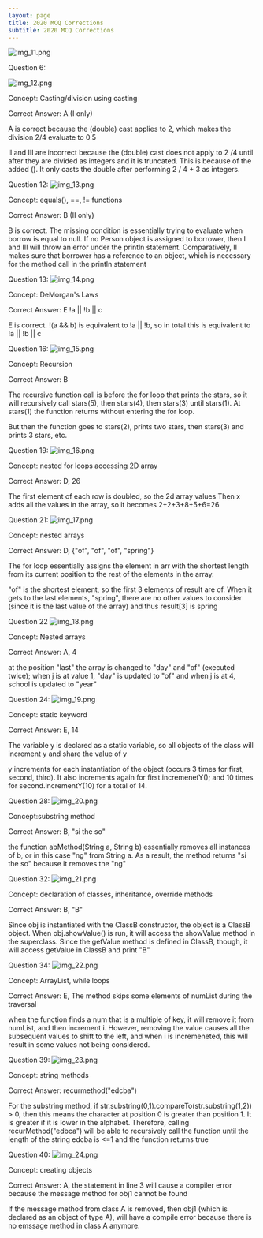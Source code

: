 ```yaml
---
layout: page
title: 2020 MCQ Corrections
subtitle: 2020 MCQ Corrections
---
```


![img_11.png](img_11.png)

Question 6:

![img_12.png](img_12.png)

Concept: Casting/division using casting

Correct Answer: A (I only)

A is correct because the (double) cast applies to 2, which makes the division 2/4 evaluate to 0.5

II and III are incorrect because the (double) cast does not apply to 2 /4 until after they are divided as integers and it is truncated. This is because of the added (). It only casts the double after performing 2 / 4 + 3 as integers.

Question 12:
![img_13.png](img_13.png)

Concept: equals(), ==, != functions 

Correct Answer: B (II only)

B is correct. The missing condition is essentially trying to evaluate 
when borrow is equal to null. If no Person object is assigned to borrower, then I and III will throw an error under the println statement.
Comparatively, II makes sure that borrower has a reference to an object, which is necessary for the method call in the println statement

Question 13:
![img_14.png](img_14.png)

Concept: DeMorgan's Laws

Correct Answer: E !a || !b || c

E is correct. !(a && b) is equivalent to !a || !b, so in total this is equivalent to !a || !b || c

Question 16:
![img_15.png](img_15.png)

Concept: Recursion 

Correct Answer: B

The recursive function call is before the for loop that prints the stars, so it will recursively call stars(5), then stars(4), then stars(3) until stars(1).
At stars(1) the function returns without entering the for loop.

But then the function goes to stars(2), prints two stars, then stars(3) and prints 3 stars, etc.

Question 19:
![img_16.png](img_16.png)

Concept: nested for loops accessing 2D array

Correct Answer: D, 26

The first element of each row is doubled, so the 2d array values
Then x adds all the values in the array, so it becomes 2+2+3+8+5+6=26

Question 21:
![img_17.png](img_17.png)

Concept: nested arrays

Correct Answer: D, {"of", "of", "of", "spring"}

The for loop essentially assigns the element in arr with the shortest length from its current position to the rest of the elements in the array.

"of" is the shortest element, so the first 3 elements of result are of.
When it gets to the last elements, "spring", there are no other values to consider (since it is the last value of the array) and thus result[3] is spring

Question 22
![img_18.png](img_18.png)

Concept: Nested arrays

Correct Answer: A, 4

at the position "last" the array is changed to "day" and "of" (executed twice); when j is at value 1, "day" is updated to "of" and when j is at 4, school is updated to "year"


Question 24:
![img_19.png](img_19.png)

Concept: static keyword

Correct Answer: E, 14

The variable y is declared as a static variable, so all objects of the class will increment y and share the value of y

y increments for each instantiation of the object (occurs 3 times for first, second, third). It also increments again for first.incremenetY(); and 10 times for second.incrementY(10) for a total of 14.


Question 28:
![img_20.png](img_20.png)

Concept:substring method

Correct Answer: B, "si the so"

the function abMethod(String a, String b) essentially removes all instances of b, or in this case "ng" from String a. As a result, the method returns "si the so" because it removes the "ng"


Question 32: 
![img_21.png](img_21.png)

Concept: declaration of classes, inheritance, override methods

Correct Answer: B, "B"

Since obj is instantiated with the ClassB constructor, the object is a ClassB object. 
When obj.showValue() is run, it will access the showValue method in the superclass. Since the getValue method is defined in ClassB, though, it will access getValue in ClassB and print "B"

Question 34:
![img_22.png](img_22.png)

Concept: ArrayList, while loops

Correct Answer: E, The method skips some elements of numList during the traversal

when the function finds a num that is a multiple of key, it will remove it from numList, and then increment i. However, removing the value
causes all the subsequent values to shift to the left, and when i is incremeneted, this will result in some values not being considered. 

Question 39: 
![img_23.png](img_23.png)

Concept: string methods 

Correct Answer: recurmethod("edcba")

For the substring method, if str.substring(0,1).compareTo(str.substring(1,2)) > 0, then 
this means the character at position 0 is greater than position 1. It is greater if it is lower in the alphabet. Therefore, calling 
recurMethod("edbca") will be able to recursively call the function until the length of the string edcba is <=1 and the function returns true


Question 40:
![img_24.png](img_24.png)

Concept: creating objects 

Correct Answer: A, the statement in line 3 will cause a compiler error because the message method for obj1 cannot be found

If the message method from class A is removed, then obj1 (which is declared as an object of type A), will have a compile error because there is no emssage method in class A anymore.
